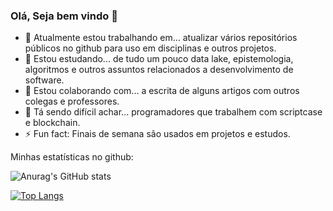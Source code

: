 ### Olá, Seja bem vindo 👋

- 🔭 Atualmente estou trabalhando em... atualizar vários repositórios públicos no github para uso em disciplinas e outros projetos.
- 🌱 Estou estudando... de tudo um pouco data lake, epistemologia, algoritmos e outros assuntos relacionados a desenvolvimento de software.
- 👯 Estou colaborando com... a escrita de alguns artigos com outros colegas e professores.
- 🤔 Tá sendo difícil achar... programadores que trabalhem com scriptcase e blockchain.
- ⚡ Fun fact: Finais de semana são usados em projetos e estudos.

<!--
**monteiro74/monteiro74** is a ✨ _special_ ✨ repository because its `README.md` (this file) appears on your GitHub profile.

Here are some ideas to get you started:

- 🔭 I’m currently working on ...
- 🌱 I’m currently learning ...
- 👯 I’m looking to collaborate on ...
- 🤔 I’m looking for help with ...
- 💬 Ask me about ...
- 📫 How to reach me: ...
- 😄 Pronouns: ...
- ⚡ Fun fact: ...
-->

Minhas estatísticas no github:

![Anurag's GitHub stats](https://github-readme-stats.vercel.app/api?username=monteiro74&show=reviews,discussions_started,discussions_answered,prs_merged,prs_merged_percentage&theme=merko)

[![Top Langs](https://github-readme-stats.vercel.app/api/top-langs/?username=monteiro74&layout=compact)](https://github.com/monteiro74/github-readme-stats&theme=merko)
